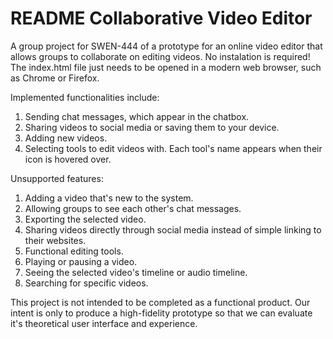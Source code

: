 # README Collaborative Video Editor
A group project for SWEN-444 of a prototype for an online video editor that allows groups to collaborate on editing videos.
No instalation is required! The index.html file just needs to be opened in a modern web browser, such as Chrome or Firefox.

Implemented functionalities include:
1. Sending chat messages, which appear in the chatbox.
2. Sharing videos to social media or saving them to your device.
3. Adding new videos.
4. Selecting tools to edit videos with. Each tool's name appears when their icon is hovered over.

Unsupported features:
1. Adding a video that's new to the system.
2. Allowing groups to see each other's chat messages.
3. Exporting the selected video.
4. Sharing videos directly through social media instead of simple linking to their websites.
5. Functional editing tools.
6. Playing or pausing a video.
7. Seeing the selected video's timeline or audio timeline.
8. Searching for specific videos.

This project is not intended to be completed as a functional product. Our intent is only to produce a high-fidelity prototype so that we can evaluate it's theoretical user interface and experience.
